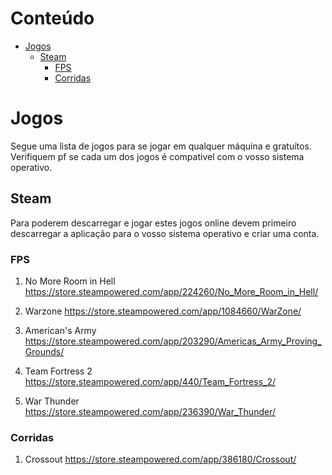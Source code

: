  # Conteúdo  
 
 * [Jogos](#jogos)
    * [Steam](#steam)
        * [FPS](#fps)
        * [Corridas](#corridas)

# Jogos

Segue uma lista de jogos para se jogar em qualquer máquina e gratuítos. Verifiquem pf se cada um dos jogos é compativel com o vosso 
sistema operativo.  

## Steam

Para poderem descarregar e jogar estes jogos online devem primeiro descarregar a aplicação para o vosso sistema operativo e 
criar uma conta.

### FPS
1. No More Room in Hell
https://store.steampowered.com/app/224260/No_More_Room_in_Hell/

2. Warzone 
https://store.steampowered.com/app/1084660/WarZone/

3. American's Army 
https://store.steampowered.com/app/203290/Americas_Army_Proving_Grounds/

4. Team Fortress 2
https://store.steampowered.com/app/440/Team_Fortress_2/

5. War Thunder
https://store.steampowered.com/app/236390/War_Thunder/

### Corridas 

1. Crossout
https://store.steampowered.com/app/386180/Crossout/